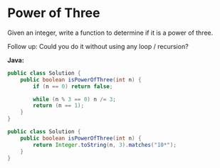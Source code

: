 # Power of Three

Given an integer, write a function to determine if it is a power of three.

Follow up:
Could you do it without using any loop / recursion?

**Java:**
```java
public class Solution {
    public boolean isPowerOfThree(int n) {
        if (n == 0) return false;

        while (n % 3 == 0) n /= 3;
        return (n == 1);
    }
}
```

```java
public class Solution {
    public boolean isPowerOfThree(int n) {
        return Integer.toString(n, 3).matches("10*");
    }
}
```
